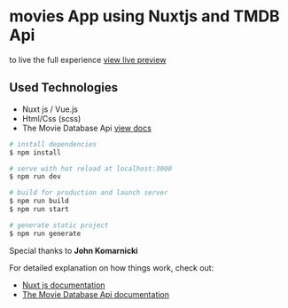 # movies App using Nuxtjs and TMDB Api

to live the full experience [view live preview](https://nuxt-movies-app.netlify.app/)

## Used Technologies

- Nuxt js / Vue.js
- Html/Css (scss)
- The Movie Database Api [view docs](https://developers.themoviedb.org/3/getting-started/introduction)

```bash
# install dependencies
$ npm install

# serve with hot reload at localhost:3000
$ npm run dev

# build for production and launch server
$ npm run build
$ npm run start

# generate static project
$ npm run generate
```
Special thanks to **John Komarnicki**

For detailed explanation on how things work, check out:
- [Nuxt js documentation](https://nuxtjs.org/docs/get-started/installation)
- [The Movie Database Api documentation](https://developers.themoviedb.org/3/getting-started/introduction)
